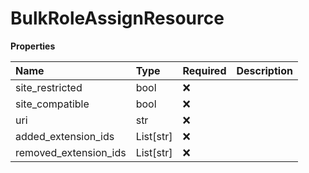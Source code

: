 # BulkRoleAssignResource

**Properties**

| Name                  | Type      | Required | Description |
| :-------------------- | :-------- | :------- | :---------- |
| site_restricted       | bool      | ❌       |             |
| site_compatible       | bool      | ❌       |             |
| uri                   | str       | ❌       |             |
| added_extension_ids   | List[str] | ❌       |             |
| removed_extension_ids | List[str] | ❌       |             |

<!-- This file was generated by liblab | https://liblab.com/ -->

